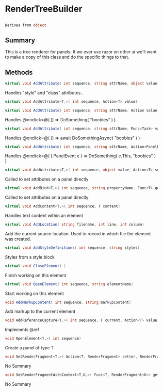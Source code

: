 # RenderTreeBuilder

## 
```c#
Derives from object
```

## Summary

This is a tree renderer for panels. If we ever use razor on other ui we'll want to make a copy of
this class and do the specific things to that.
## Methods

```c#
virtual void AddAttribute( int sequence, string attrName, object value) 
```
Handles "style" and "class" attributes..
```c#
virtual void AddAttribute<T,>( int sequence, Action<T> value) 
```
<Icon OnSomething=@Function></Icon>
```c#
virtual void AddAttribute( int sequence, string attrName, Action value) 
```
Handles @onclick=@( () => DoSomething( "boobies" ) )
```c#
virtual void AddAttribute( int sequence, string attrName, Func<Task> value) 
```
Handles @onclick=@( () => await DoSomethingAsync( "boobies" ) )
```c#
virtual void AddAttribute( int sequence, string attrName, Action<PanelEvent> value) 
```
Handles @onclick=@( ( PanelEvent e ) => DoSomething( e.This, "boobies" ) )
```c#
virtual void AddAttribute<T,>( int sequence, object value, Action<T> setter) 
```
Called to set attributes on a panel directly
```c#
virtual void AddBind<T,>( int sequence, string propertyName, Func<T> get, Action<T> set) 
```
Called to set attributes on a panel directly
```c#
virtual void AddContent<T,>( int sequence, T content) 
```
Handles text content within an element
```c#
virtual void AddLocation( string filename, int line, int column) 
```
Add the current source location. Used to record in which file the element was created.
```c#
virtual void AddStyleDefinitions( int sequence, string styles) 
```
Styles from a style block
```c#
virtual void CloseElement( ) 
```
Finish working on this element
```c#
virtual void OpenElement( int sequence, string elementName) 
```
Start working on this element
```c#
void AddMarkupContent( int sequence, string markupContent) 
```
Add markup to the current element
```c#
void AddReferenceCapture<T,>( int sequence, T current, Action<T> value) 
```
Implements @ref
```c#
void OpenElement<T,>( int sequence) 
```
Create a panel of type T
```c#
void SetRenderFragment<T,>( Action<T, RenderFragment> setter, RenderFragment builder) 
```
No Summary
```c#
void SetRenderFragmentWithContext<T,U,>( Func<T, RenderFragment<U>> getter, Action<T, RenderFragment<U>> setter, RenderFragment<U> builder) 
```
No Summary

